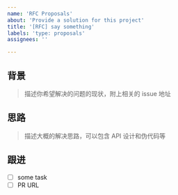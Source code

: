 ```yaml
---
name: 'RFC Proposals'
about: 'Provide a solution for this project'
title: '[RFC] say something'
labels: 'type: proposals'
assignees: ''

---
```


## 背景

> 描述你希望解决的问题的现状，附上相关的 issue 地址

## 思路

> 描述大概的解决思路，可以包含 API 设计和伪代码等

## 跟进

- [ ] some task
- [ ] PR URL
